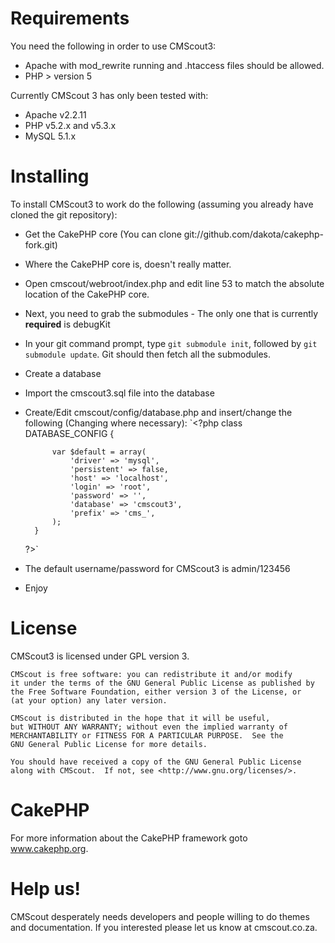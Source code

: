 # Requirements
You need the following in order to use CMScout3:
- Apache with mod_rewrite running and .htaccess files should be allowed.
- PHP > version 5

Currently CMScout 3 has only been tested with:
- Apache v2.2.11
- PHP v5.2.x and v5.3.x
- MySQL 5.1.x

# Installing
To install CMScout3 to work do the following (assuming you already have cloned the git repository):
- Get the CakePHP core (You can clone git://github.com/dakota/cakephp-fork.git)
- Where the CakePHP core is, doesn't really matter.
- Open cmscout/webroot/index.php and edit line 53 to match the absolute location of the CakePHP core.
- Next, you need to grab the submodules - The only one that is currently **required** is debugKit
- In your git command prompt, type `git submodule init`, followed by `git submodule update`. Git should then fetch all the submodules.
- Create a database
- Import the cmscout3.sql file into the database
- Create/Edit cmscout/config/database.php and insert/change the following (Changing where necessary):
	`<?php
		class DATABASE_CONFIG {

			var $default = array(
				'driver' => 'mysql',
				'persistent' => false,
				'host' => 'localhost',
				'login' => 'root',
				'password' => '',
				'database' => 'cmscout3',
				'prefix' => 'cms_',
			);
		}
	?>`
- The default username/password for CMScout3 is admin/123456
- Enjoy

# License
CMScout3 is licensed under GPL version 3.

    CMScout is free software: you can redistribute it and/or modify
    it under the terms of the GNU General Public License as published by
    the Free Software Foundation, either version 3 of the License, or
    (at your option) any later version.

    CMScout is distributed in the hope that it will be useful,
    but WITHOUT ANY WARRANTY; without even the implied warranty of
    MERCHANTABILITY or FITNESS FOR A PARTICULAR PURPOSE.  See the
    GNU General Public License for more details.

    You should have received a copy of the GNU General Public License
    along with CMScout.  If not, see <http://www.gnu.org/licenses/>.

# CakePHP
For more information about the CakePHP framework goto www.cakephp.org.

# Help us!
CMScout desperately needs developers and people willing to do themes and documentation. If you interested please let us know at cmscout.co.za.